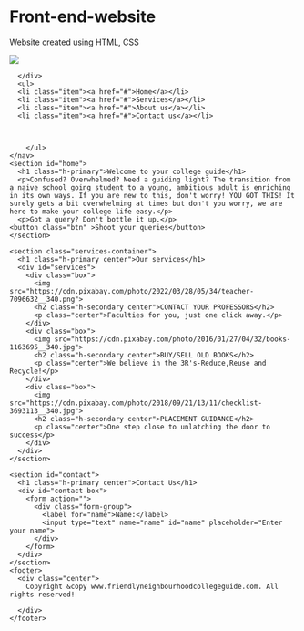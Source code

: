 # Front-end-website
Website created using HTML, CSS
<!DOCTYPE html>
<html lang="en" dir="ltr">
  <head>
    <meta charset="utf-8">
    <title>FRIENDLY NEIGHBOURHOOD COLLEGE GUIDE</title>
    <link rel="stylesheet" href="style.css">
      <link rel="stylesheet" media="screen and (max-width:1170px)" href="phone.css">
  </head>
  <body>
    <nav id="navbar">
      <div id="logo">
        <img src="https://cdn.pixabay.com/photo/2016/09/16/19/16/hat-1674894__340.png">


      </div>
      <ul>
      <li class="item"><a href="#">Home</a></li>
      <li class="item"><a href="#">Services</a></li>
      <li class="item"><a href="#">About us</a></li>
      <li class="item"><a href="#">Contact us</a></li>



        </ul>
    </nav>
    <section id="home">
      <h1 class="h-primary">Welcome to your college guide</h1>
      <p>Confused? Overwhelmed? Need a guiding light? The transition from a naive school going student to a young, ambitious adult is enriching in its own ways. If you are new to this, don't worry! YOU GOT THIS! It surely gets a bit overwhelming at times but don't you worry, we are here to make your college life easy.</p>
      <p>Got a query? Don't bottle it up.</p>
    <button class="btn" >Shoot your queries</button>
    </section>

    <section class="services-container">
      <h1 class="h-primary center">Our services</h1>
      <div id="services">
        <div class="box">
          <img src="https://cdn.pixabay.com/photo/2022/03/28/05/34/teacher-7096632__340.png">
          <h2 class="h-secondary center">CONTACT YOUR PROFESSORS</h2>
          <p class="center">Faculties for you, just one click away.</p>
        </div>
        <div class="box">
          <img src="https://cdn.pixabay.com/photo/2016/01/27/04/32/books-1163695__340.jpg">
          <h2 class="h-secondary center">BUY/SELL OLD BOOKS</h2>
          <p class="center">We believe in the 3R's-Reduce,Reuse and Recycle!</p>
        </div>
        <div class="box">
          <img src="https://cdn.pixabay.com/photo/2018/09/21/13/11/checklist-3693113__340.jpg">
          <h2 class="h-secondary center">PLACEMENT GUIDANCE</h2>
          <p class="center">One step close to unlatching the door to success</p>
        </div>
      </div>
    </section>

    <section id="contact">
      <h1 class="h-primary center">Contact Us</h1>
      <div id="contact-box">
        <form action="">
          <div class="form-group">
            <label for="name">Name:</label>
            <input type="text" name="name" id="name" placeholder="Enter your name">
          </div>
        </form>
      </div>
    </section>
    <footer>
      <div class="center">
        Copyright &copy www.friendlyneighbourhoodcollegeguide.com. All rights reserved!

      </div>
    </footer>

  </body>
</html>

